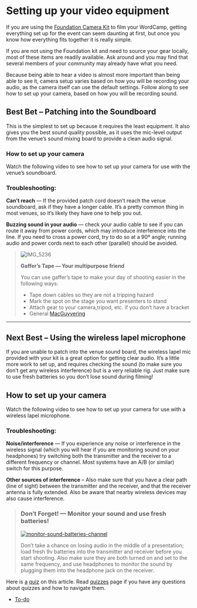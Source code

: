 # Setting up your video equipment

If you are using the [Foundation Camera Kit](https://make.wordpress.org/community/handbook/wordcamp-organizer-handbook/video/foundation-camera-kit-list/) to film your WordCamp, getting everything set up for the event can seem daunting at first, but once you know how everything fits together it is really simple.

If you are not using the Foundation kit and need to source your gear locally, most of these items are readily available. Ask around and you may find that several members of your community may already have what you need.

Because being able to hear a video is almost more important than being able to see it, camera setup varies based on how you will be recording your audio, as the camera itself can use the default settings. Follow along to see how to set up your camera, based on how you will be recording sound.

## Best Bet – Patching into the Soundboard

This is the simplest to set up because it requires the least equipment. It also gives you the best sound quality possible, as it uses the mic-level output from the venue’s sound mixing board to provide a clean audio signal.

### How to set up your camera

Watch the following video to see how to set up your camera for use with the venue’s soundboard.

### Troubleshooting:

**Can’t reach** — If the provided patch cord doesn’t reach the venue soundboard, ask if they have a longer cable. It’s a pretty common thing in most venues, so it’s likely they have one to help you out.

**Buzzing sound in your audio** — check your audio cable to see if you can route it away from power cords, which may introduce interference into the line. If you need to cross a power cord, try to do so at a 90º angle; running audio and power cords next to each other (parallel) should be avoided.

> ![IMG_5236](https://plan.wordcamp.org/files/2014/08/IMG_5236-150x150.jpg)
> 
> **Gaffer’s Tape — Your multipurpose friend**
> 
> You can use gaffer’s tape to make your day of shooting easier in the following ways:
> 
> *   Tape down cables so they are not a tripping hazard
> *   Mark the spot on the stage you want presenters to stand
> *   Attach gear to your camera,tripod, etc. if you don’t have a bracket
> *   General [MacGuyvering](http://en.wikipedia.org/wiki/MacGyver)

* * *

## Next Best – Using the wireless lapel microphone

If you are unable to patch into the venue sound board, the wireless lapel mic provided with your kit is a great option for getting clear audio. It’s a little more work to set up, and requires checking the sound (to make sure you don’t get any wireless interference) but is a very reliable rig. Just make sure to use fresh batteries so you don’t lose sound during filming!

## How to set up your camera

Watch the following video to see how to set up your camera for use with a wireless lapel microphone.

### Troubleshooting:

**Noise/interference** — If you experience any noise or interference in the wireless signal (which you will hear if you are monitoring sound on your headphones) try switching both the transmitter and the receiver to a different frequency or channel. Most systems have an A/B (or similar) switch for this purpose.

**Other sources of interference** – Also make sure that you have a clear path (line of sight) between the transmitter and the receiver, and that the receiver antenna is fully extended. Also be aware that nearby wireless devices may also cause interference.

> ### Don’t Forget! — Monitor your sound and use fresh batteries!
> 
> [![monitor-sound-batteries-channel](https://plan.wordcamp.org/files/2014/08/monitor-sound-batteries-channel.jpg)](https://plan.wordcamp.org/files/2014/08/monitor-sound-batteries-channel.jpg)
> 
> Don’t take a chance on losing audio in the middle of a presentation; load fresh 9v batteries into the transmitter and receiver before you start shooting. Also make sure they are both turned on and set to the same frequency, and use headphones to monitor the sound by plugging them into the headphone jack on the receiver.

Here is [a](https://community-self-training.mystagingwebsite.com/quiz/setting-up-your-video-equipment-2/) [quiz](https://wordpress.org/contributor-training/quiz/setting-up-your-video-equipment-2/) on this article. Read [quizzes](https://make.wordpress.org/community/handbook/wordcamp-organizer/quizzes/) page if you have any questions about quizzes and how to navigate them.

*   [To-do](# "To-do")